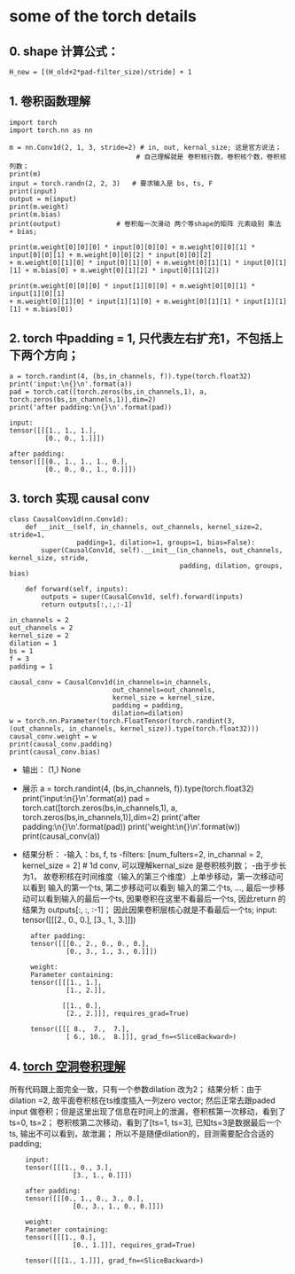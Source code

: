 # some of the torch details
## 0. shape 计算公式：
    H_new = [(H_old+2*pad-filter_size)/stride] + 1

## 1. 卷积函数理解
    import torch
    import torch.nn as nn
    
    m = nn.Conv1d(2, 1, 3, stride=2) # in, out, kernal_size; 这是官方说法；
                                    # 自己理解就是 卷积核行数，卷积核个数，卷积核列数；
    print(m)
    input = torch.randn(2, 2, 3)   # 要求输入是 bs, ts, F
    print(input)
    output = m(input)
    print(m.weight)
    print(m.bias)
    print(output)              # 卷积每一次滑动 两个等shape的矩阵 元素级别 乘法 + bias;
    
    print(m.weight[0][0][0] * input[0][0][0] + m.weight[0][0][1] * input[0][0][1] + m.weight[0][0][2] * input[0][0][2] 
    + m.weight[0][1][0] * input[0][1][0] + m.weight[0][1][1] * input[0][1][1] + m.bias[0] + m.weight[0][1][2] * input[0][1][2]) 
    
    print(m.weight[0][0][0] * input[1][0][0] + m.weight[0][0][1] * input[1][0][1] 
    + m.weight[0][1][0] * input[1][1][0] + m.weight[0][1][1] * input[1][1][1] + m.bias[0])

## 2. torch 中padding = 1, 只代表左右扩充1，不包括上下两个方向；
    a = torch.randint(4, (bs,in_channels, f)).type(torch.float32)
    print('input:\n{}\n'.format(a))
    pad = torch.cat([torch.zeros(bs,in_channels,1), a, torch.zeros(bs,in_channels,1)],dim=2)
    print('after padding:\n{}\n'.format(pad))

    input:
    tensor([[[1., 1., 1.],
             [0., 0., 1.]]])

    after padding:
    tensor([[[0., 1., 1., 1., 0.],
             [0., 0., 0., 1., 0.]]])
## 3. torch 实现 causal conv
    class CausalConv1d(nn.Conv1d):
        def __init__(self, in_channels, out_channels, kernel_size=2, stride=1,
                     padding=1, dilation=1, groups=1, bias=False):
            super(CausalConv1d, self).__init__(in_channels, out_channels, kernel_size, stride,
                                               padding, dilation, groups, bias)

        def forward(self, inputs):
            outputs = super(CausalConv1d, self).forward(inputs)
            return outputs[:,:,:-1]

    in_channels = 2
    out_channels = 2
    kernel_size = 2
    dilation = 1
    bs = 1
    f = 3
    padding = 1
    
    causal_conv = CausalConv1d(in_channels=in_channels,
                              out_channels=out_channels,
                              kernel_size = kernel_size,
                              padding = padding,
                              dilation=dilation)
    w = torch.nn.Parameter(torch.FloatTensor(torch.randint(3, (out_channels, in_channels, kernel_size)).type(torch.float32)))
    causal_conv.weight = w
    print(causal_conv.padding)
    print(causal_conv.bias)

- 输出：
        (1,)
        None

- 展示
        a = torch.randint(4, (bs,in_channels, f)).type(torch.float32)
        print('input:\n{}\n'.format(a))
        pad = torch.cat([torch.zeros(bs,in_channels,1), a, torch.zeros(bs,in_channels,1)],dim=2)
        print('after padding:\n{}\n'.format(pad))
        print('weight:\n{}\n'.format(w))
        print(causal_conv(a))
        

- 结果分析： 
-输入：bs, f, ts
-filters: [num_fulters=2, in_channal = 2, kernel_size = 2] # 1d conv,  可以理解kernal_size 是卷积核列数；
-由于步长为1， 故卷积核在时间维度（输入的第三个维度）上单步移动，第一次移动可以看到 输入的第一个ts, 第二步移动可以看到 输入的第二个ts, ..., 最后一步移动可以看到输入的最后一个ts, 因果卷积在这里不看最后一个ts, 因此return 的结果为 outputs[:, :, :-1]； 因此因果卷积层核心就是不看最后一个ts;
        input:
        tensor([[[2., 0., 0.],
                 [3., 1., 3.]]])

        after padding:
        tensor([[[0., 2., 0., 0., 0.],
                 [0., 3., 1., 3., 0.]]])

        weight:
        Parameter containing:
        tensor([[[1., 1.],
                 [1., 2.]],

                [[1., 0.],
                 [2., 2.]]], requires_grad=True)

        tensor([[[ 8.,  7.,  7.],
                 [ 6., 10.,  8.]]], grad_fn=<SliceBackward>)
                 
## 4. [torch 空洞卷积理解](https://github.com/vdumoulin/conv_arithmetic/blob/master/README.md) 
所有代码跟上面完全一致，只有一个参数dilation 改为2；
结果分析：由于dilation =2, 故平面卷积核在ts维度插入一列zero vector; 然后正常去跟paded input 做卷积；但是这里出现了信息在时间上的泄漏，卷积核第一次移动，看到了ts=0, ts=2； 卷积核第二次移动，看到了[ts=1, ts=3], 已知ts=3是数据最后一个 ts, 输出不可以看到，故泄漏； 所以不是随便dilation的，目测需要配合合适的padding;


        input:
        tensor([[[1., 0., 3.],
                    [3., 1., 0.]]])

        after padding:
        tensor([[[0., 1., 0., 3., 0.],
                    [0., 3., 1., 0., 0.]]])

        weight:
        Parameter containing:
        tensor([[[1., 0.],
                    [0., 1.]]], requires_grad=True)

        tensor([[[1., 1.]]], grad_fn=<SliceBackward>)